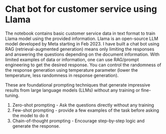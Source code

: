 # Chat bot for customer service using Llama 

The notebook contains basic customer service data in text format to train Llama model using the provided information. Llama is an open-source LLM model developed by Meta starting in Feb 2023. I have built a chat bot using RAG (retrieval-augmented generation) means only limiting the responses and answering the questions depending on the document information. With limited examples of data or information, one can use RAG/prompt engineering to get the desired response. You can control the randomness of the response generation using temperature parameter (lower the temperature, less randomness in response generation).

These are foundational prompting techniques that generate impressive results from large language models (LLMs) without any training or fine-tuning.
1. Zero-shot prompting - Ask the questions directly without any training
2. Few-shot prompting - provide a few examples of the task before asking the model to do it
3. Chain-of-thought prompting - Encourage step-by-step logic and generate the response.

